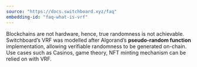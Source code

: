 ```yaml
---
source: "https://docs.switchboard.xyz/faq"
embedding-id: "faq-what-is-vrf"
---
```

Blockchains are not hardware, hence, true randomness is not achievable.
Switchboard’s VRF was modelled after Algorand’s **pseudo-random function**
implementation, allowing verifiable randomness to be generated on-chain. Use
cases such as Casinos, game theory, NFT minting mechanism can be relied on with
VRF.
